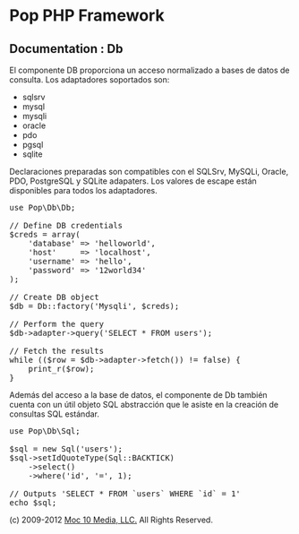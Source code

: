 Pop PHP Framework
=================

Documentation : Db
------------------

El componente DB proporciona un acceso normalizado a bases de datos de consulta. Los adaptadores soportados son:

* sqlsrv
* mysql
* mysqli
* oracle
* pdo
* pgsql
* sqlite

Declaraciones preparadas son compatibles con el SQLSrv, MySQLi, Oracle, PDO, PostgreSQL y SQLite adapaters. Los valores de escape están disponibles para todos los adaptadores.

<pre>
use Pop\Db\Db;

// Define DB credentials
$creds = array(
    'database' => 'helloworld',
    'host'     => 'localhost',
    'username' => 'hello',
    'password' => '12world34'
);

// Create DB object
$db = Db::factory('Mysqli', $creds);

// Perform the query
$db->adapter->query('SELECT * FROM users');

// Fetch the results
while (($row = $db->adapter->fetch()) != false) {
    print_r($row);
}
</pre>

Además del acceso a la base de datos, el componente de Db también cuenta con un útil objeto SQL abstracción que le asiste en la creación de consultas SQL estándar.

<pre>
use Pop\Db\Sql;

$sql = new Sql('users');
$sql->setIdQuoteType(Sql::BACKTICK)
    ->select()
    ->where('id', '=', 1);

// Outputs 'SELECT * FROM `users` WHERE `id` = 1'
echo $sql;
</pre>

(c) 2009-2012 [Moc 10 Media, LLC.](http://www.moc10media.com) All Rights Reserved.
